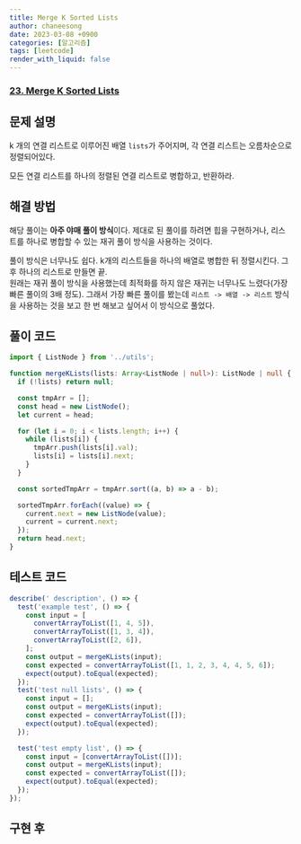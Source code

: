 ```yaml
---
title: Merge K Sorted Lists
author: chaneesong
date: 2023-03-08 +0900
categories: [알고리즘]
tags: [leetcode]
render_with_liquid: false
---
```


### [23. Merge K Sorted Lists](https://leetcode.com/problems/merge-k-sorted-lists/description/)

## 문제 설명

k 개의 연결 리스트로 이루어진 배열 `lists`가 주어지며, 각 연결 리스트는 오름차순으로 정렬되어있다.

모든 연결 리스트를 하나의 정렬된 연결 리스트로 병합하고, 반환하라.

## 해결 방법

해당 풀이는 **아주 야매 풀이 방식**이다. 제대로 된 풀이를 하려면 힙을 구현하거나, 리스트를 하나로 병합할 수 있는 재귀 풀이 방식을 사용하는 것이다.

풀이 방식은 너무나도 쉽다. k개의 리스트들을 하나의 배열로 병합한 뒤 정렬시킨다. 그 후 하나의 리스트로 만들면 끝.  
원래는 재귀 풀이 방식을 사용했는데 최적화를 하지 않은 재귀는 너무나도 느렸다(가장 빠른 풀이의 3배 정도). 그래서 가장 빠른 풀이를 봤는데 `리스트 -> 배열 -> 리스트` 방식을 사용하는 것을 보고 한 번 해보고 싶어서 이 방식으로 풀었다.

## 풀이 코드

```typescript
import { ListNode } from '../utils';

function mergeKLists(lists: Array<ListNode | null>): ListNode | null {
  if (!lists) return null;

  const tmpArr = [];
  const head = new ListNode();
  let current = head;

  for (let i = 0; i < lists.length; i++) {
    while (lists[i]) {
      tmpArr.push(lists[i].val);
      lists[i] = lists[i].next;
    }
  }

  const sortedTmpArr = tmpArr.sort((a, b) => a - b);

  sortedTmpArr.forEach((value) => {
    current.next = new ListNode(value);
    current = current.next;
  });
  return head.next;
}
```

## 테스트 코드

```typescript
describe(' description', () => {
  test('example test', () => {
    const input = [
      convertArrayToList([1, 4, 5]),
      convertArrayToList([1, 3, 4]),
      convertArrayToList([2, 6]),
    ];
    const output = mergeKLists(input);
    const expected = convertArrayToList([1, 1, 2, 3, 4, 4, 5, 6]);
    expect(output).toEqual(expected);
  });
  test('test null lists', () => {
    const input = [];
    const output = mergeKLists(input);
    const expected = convertArrayToList([]);
    expect(output).toEqual(expected);
  });

  test('test empty list', () => {
    const input = [convertArrayToList([])];
    const output = mergeKLists(input);
    const expected = convertArrayToList([]);
    expect(output).toEqual(expected);
  });
});

```

## 구현 후
